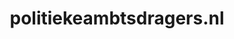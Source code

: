 ---
layout: post
title: "politiekeambtsdragers.nl"
internal_url: "/dutchgov/politiekeambtsdragers.nl.html"
subdomains_count: 9
all_subdomains_count: 23
urls_count: 6
ssl_rank: 0
http_rank: 58.333333333333
url_link: /data/politiekeambtsdragers.nl/urls.txt
all_subdomains_link: /data/politiekeambtsdragers.nl/all_subdomains.txt
subdomains_link: /data/politiekeambtsdragers.nl/subdomains.txt
categories: dutchgov
---